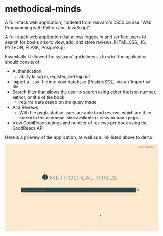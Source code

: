 # methodical-minds

A full-stack web application, modeled from Harvard's CS50 course "Web Programming with Python and JavaScript". 

A full-stack web application that allows logged in and verified users to search for books also to view, add, and store reviews. (HTML,CSS, JS, PYTHON, FLASK, PostgreSql)

Essentially I followed the syllabus' guidelines as to what the application should consist of:
  - Authentication
    - ablity to log in, register, and log out
  - Import a '.csv' file into your database (PostgreSQL), via an 'import.py' file.
  - Search filter that allows the user to search using either the isbn number, author, or title of the book.
    - returns data based on the query made
  - Add Reviews
    - With the psql databse users are able to ad reviews which are then stored in the database, also available to view on book        page.
  - View GoodReads ratings and number of reviews per book using the GoodReads API
  
  Here is a prievew of the application, as well as a link listed above to demo!
  
  ![](methodical-minds.gif)

